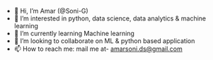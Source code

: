 - 👋 Hi, I’m Amar (@Soni-G)
- 👀 I’m interested in python, data science, data analytics & machine learning
- 🌱 I’m currently learning Machine learning
- 💞️ I’m looking to collaborate on ML & python based application
- 📫 How to reach me: mail me at- amarsoni.ds@gmail.com

<!---
Soni-G/Soni-G is a ✨ special ✨ repository because its `README.md` (this file) appears on your GitHub profile.
You can click the Preview link to take a look at your changes.
--->
